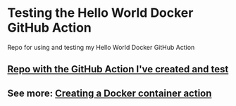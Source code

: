 # Testing the Hello World Docker GitHub Action
Repo for using and testing my Hello World Docker GitHub Action

## [Repo with the GitHub Action I've created and test](https://github.com/ArturWincenciak/hello-world-docker-action)

## See more: [Creating a Docker container action](https://docs.github.com/en/actions/creating-actions/creating-a-docker-container-action)
